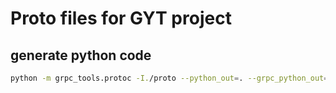 # Proto files for GYT project

## generate python code

```bash
python -m grpc_tools.protoc -I./proto --python_out=. --grpc_python_out=. ./proto/legacy_service.proto
```
